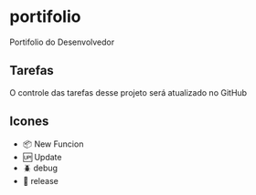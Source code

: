 # portifolio

Portifolio do Desenvolvedor

## Tarefas

O controle das tarefas desse projeto será atualizado no GitHub

## Icones

- :package: New Funcion
- :up: Update
- :beetle: debug
- :checkered_flag: release